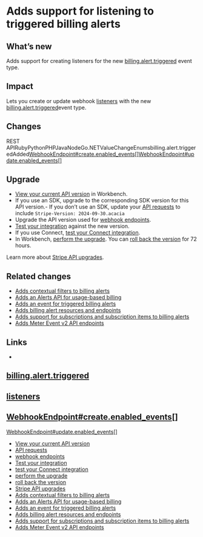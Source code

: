 # Adds support for listening to triggered billing alerts

## What’s new

Adds support for creating listeners for the new
[billing.alert.triggered](https://docs.stripe.com/api/events/types#event_types-billing.alert.triggered)
event type.

## Impact

Lets you create or update webhook
[listeners](https://docs.stripe.com/billing/subscriptions/usage-based/alerts-and-thresholds#listen-for-webhooks)
with the new
[billing.alert.triggered](https://docs.stripe.com/api/events/types#event_types-billing.alert.triggered)event
type.

## Changes

REST
APIRubyPythonPHPJavaNodeGo.NETValueChangeEnumsbilling.alert.triggeredAdded[WebhookEndpoint#create.enabled_events[]](https://docs.stripe.com/api/webhook_endpoints/create#create_webhook_endpoint-enabled_events)[WebhookEndpoint#update.enabled_events[]](https://docs.stripe.com/api/webhook_endpoints/update#update_webhook_endpoint-enabled_events)
## Upgrade

- [View your current API
version](https://docs.stripe.com/upgrades#view-your-api-version-and-the-latest-available-upgrade-in-workbench)
in Workbench.
- If you use an SDK, upgrade to the corresponding SDK version for this API
version.- If you don’t use an SDK, update your [API
requests](https://docs.stripe.com/api/versioning) to include `Stripe-Version:
2024-09-30.acacia`
- Upgrade the API version used for [webhook
endpoints](https://docs.stripe.com/webhooks/versioning).
- [Test your integration](https://docs.stripe.com/testing) against the new
version.
- If you use Connect, [test your Connect
integration](https://docs.stripe.com/connect/testing).
- In Workbench, [perform the
upgrade](https://docs.stripe.com/upgrades#perform-the-upgrade). You can [roll
back the version](https://docs.stripe.com/upgrades#roll-back-your-api-version)
for 72 hours.

Learn more about [Stripe API upgrades](https://docs.stripe.com/upgrades).

## Related changes

- [Adds contextual filters to billing
alerts](https://docs.stripe.com/changelog/acacia/2024-09-30/billing-alerts-contextualizing-filters)
- [Adds an Alerts API for usage-based
billing](https://docs.stripe.com/changelog/acacia/2024-09-30/billing-alerts-api)
- [Adds an event for triggered billing
alerts](https://docs.stripe.com/changelog/acacia/2024-09-30/billing-alert-trigger-event)
- [Adds billing alert resources and
endpoints](https://docs.stripe.com/changelog/acacia/2024-09-30/adds-billing-alert-resources-endpoints)
- [Adds support for subscriptions and subscription items to billing
alerts](https://docs.stripe.com/changelog/acacia/2024-09-30/billing-alerts-subscription-items-subscriptions)
- [Adds Meter Event v2 API
endpoints](https://docs.stripe.com/changelog/acacia/2024-09-30/usage-based-billing-v2-meter-events-api)

## Links

-
[billing.alert.triggered](https://docs.stripe.com/api/events/types#event_types-billing.alert.triggered)
-
[listeners](https://docs.stripe.com/billing/subscriptions/usage-based/alerts-and-thresholds#listen-for-webhooks)
-
[WebhookEndpoint#create.enabled_events[]](https://docs.stripe.com/api/webhook_endpoints/create#create_webhook_endpoint-enabled_events)
-
[WebhookEndpoint#update.enabled_events[]](https://docs.stripe.com/api/webhook_endpoints/update#update_webhook_endpoint-enabled_events)
- [View your current API
version](https://docs.stripe.com/upgrades#view-your-api-version-and-the-latest-available-upgrade-in-workbench)
- [API requests](https://docs.stripe.com/api/versioning)
- [webhook endpoints](https://docs.stripe.com/webhooks/versioning)
- [Test your integration](https://docs.stripe.com/testing)
- [test your Connect integration](https://docs.stripe.com/connect/testing)
- [perform the upgrade](https://docs.stripe.com/upgrades#perform-the-upgrade)
- [roll back the
version](https://docs.stripe.com/upgrades#roll-back-your-api-version)
- [Stripe API upgrades](https://docs.stripe.com/upgrades)
- [Adds contextual filters to billing
alerts](https://docs.stripe.com/changelog/acacia/2024-09-30/billing-alerts-contextualizing-filters)
- [Adds an Alerts API for usage-based
billing](https://docs.stripe.com/changelog/acacia/2024-09-30/billing-alerts-api)
- [Adds an event for triggered billing
alerts](https://docs.stripe.com/changelog/acacia/2024-09-30/billing-alert-trigger-event)
- [Adds billing alert resources and
endpoints](https://docs.stripe.com/changelog/acacia/2024-09-30/adds-billing-alert-resources-endpoints)
- [Adds support for subscriptions and subscription items to billing
alerts](https://docs.stripe.com/changelog/acacia/2024-09-30/billing-alerts-subscription-items-subscriptions)
- [Adds Meter Event v2 API
endpoints](https://docs.stripe.com/changelog/acacia/2024-09-30/usage-based-billing-v2-meter-events-api)